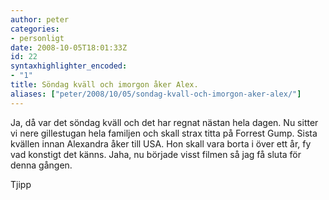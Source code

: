 ```yaml
---
author: peter
categories:
- personligt
date: 2008-10-05T18:01:33Z
id: 22
syntaxhighlighter_encoded:
- "1"
title: Söndag kväll och imorgon åker Alex.
aliases: ["peter/2008/10/05/sondag-kvall-och-imorgon-aker-alex/"]
---
```


Ja, då var det söndag kväll och det har regnat nästan hela dagen. Nu sitter vi nere gillestugan hela familjen och skall strax titta på Forrest Gump. Sista kvällen innan Alexandra åker till USA. Hon skall vara borta i över ett år, fy vad konstigt det känns. Jaha, nu började visst filmen så jag få sluta för denna gången.

Tjipp
